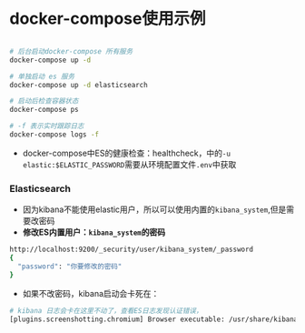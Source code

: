 # docker-compose使用示例

```bash

# 后台启动docker-compose 所有服务
docker-compose up -d

# 单独启动 es 服务
docker-compose up -d elasticsearch

# 启动后检查容器状态
docker-compose ps

# -f 表示实时跟踪日志
docker-compose logs -f  
```

- docker-compose中ES的健康检查：healthcheck，中的`-u elastic:$ELASTIC_PASSWORD`需要从环境配置文件`.env`中获取


### Elasticsearch

- 因为kibana不能使用elastic用户，所以可以使用内置的`kibana_system`,但是需要改密码
- **修改ES内置用户：`kibana_system`的密码**
```bash
http://localhost:9200/_security/user/kibana_system/_password
{
  "password": "你要修改的密码"
}
```
- 如果不改密码，kibana启动会卡死在：

```bash
# kibana 日志会卡在这里不动了，查看ES日志发现认证错误，
[plugins.screenshotting.chromium] Browser executable: /usr/share/kibana/node_modules/@kbn/screenshotting-plugin/chromium/headless_shell-linux_x64/headless_shell
```
